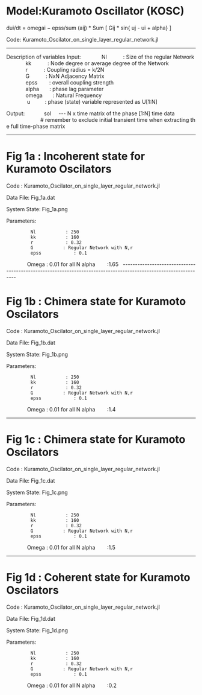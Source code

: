 # Model:Kuramoto Oscillator (KOSC)

dui/dt = omegai − epss/sum (aij) * Sum [ Gij * sin{ uj - ui + alpha} ]

Code: Kuramoto_Oscilator_on_single_layer_regular_network.jl

-----------------------------------------------------------------------------------------------------------------

Description of variables
Input:
             Nl           : Size of the regular Network
             kk           : Node degree or average degree of the Network
             r           : Coupling radius = k/2N           
             G           : NxN Adjacency Matrix
             epss        : overall coupling strength      
             alpha       : phase lag parameter
             omega       : Natural Frequency
              u          : phase (state) variable represented as U[1:N]

Output: 
           sol     --- N x time matrix of the phase [1:N] time data
                       # remember to exclude initial transient time when extracting the full time-phase matrix

----------------------------------------------------------------------------------------------------------------

# Fig 1a : Incoherent state for Kuramoto Oscilators  

Code : Kuramoto_Oscilator_on_single_layer_regular_network.jl

Data File: Fig_1a.dat

System State: Fig_1a.png

Parameters:


             Nl           : 250
             kk           : 160
             r            : 0.32
             G           : Regular Network with N,r
             epss            : 0.1      
                  Omega       : 0.01 for all N
alpha           :1.65
  ----------------------------------------------------------------------------------------------------------------

# Fig 1b : Chimera state for Kuramoto Oscilators  

Code : Kuramoto_Oscilator_on_single_layer_regular_network.jl

Data File: Fig_1b.dat

System State: Fig_1b.png

Parameters:


             Nl           : 250
             kk           : 160
             r            : 0.32
             G           : Regular Network with N,r
             epss            : 0.1      
                  Omega       : 0.01 for all N
alpha           :1.4

----------------------------------------------------------------------------------------------------------------

# Fig 1c : Chimera state for Kuramoto Oscilators  

Code : Kuramoto_Oscilator_on_single_layer_regular_network.jl

Data File: Fig_1c.dat

System State: Fig_1c.png

Parameters:


             Nl           : 250
             kk           : 160
             r            : 0.32
             G           : Regular Network with N,r
             epss            : 0.1      
                  Omega       : 0.01 for all N
alpha           :1.5

----------------------------------------------------------------------------------------------------------------

# Fig 1d : Coherent state for Kuramoto Oscilators  

Code : Kuramoto_Oscilator_on_single_layer_regular_network.jl

Data File: Fig_1d.dat

System State: Fig_1d.png

Parameters:


             Nl           : 250
             kk           : 160
             r            : 0.32
             G           : Regular Network with N,r
             epss            : 0.1      
                  Omega       : 0.01 for all N
alpha           :0.2
